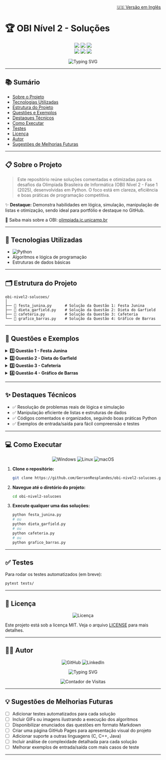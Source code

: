 <p align="right">
  <a href="README.en.md">🇺🇸 Versão em Inglês</a>
</p>

# 🏆 OBI Nível 2 - Soluções

<p align="center">
  <img src="https://img.shields.io/badge/Python-3.x-3776AB?style=for-the-badge&logo=python&logoColor=white"/>
  <img src="https://img.shields.io/badge/OBI-Nível%202-2EA44F?style=for-the-badge&logo=codeforces&logoColor=white"/>
  <img src="https://img.shields.io/badge/Status-Concluído-00C853?style=for-the-badge&logo=check-circle&logoColor=white"/>
  <br>
  <img src="https://img.shields.io/badge/Algoritmos-FF6B6B?style=for-the-badge&logo=code&logoColor=white"/>
  <img src="https://img.shields.io/badge/Lógica-4A90E2?style=for-the-badge&logo=braintree&logoColor=white"/>
  <img src="https://img.shields.io/badge/Competição-FFD700?style=for-the-badge&logo=trophy&logoColor=white"/>
</p>

<p align="center">
  <img src="https://readme-typing-svg.herokuapp.com?font=Fira+Code&weight=500&size=40&pause=1000&color=2EA44F&center=true&vCenter=true&random=false&width=1000&height=100&lines=Olimpíada+Brasileira+de+Informática;Soluções+Nível+2" alt="Typing SVG" />
</p>

---

## 📚 Sumário

- [Sobre o Projeto](#sobre-o-projeto)
- [Tecnologias Utilizadas](#tecnologias-utilizadas)
- [Estrutura do Projeto](#estrutura-do-projeto)
- [Questões e Exemplos](#questões-e-exemplos)
- [Destaques Técnicos](#destaques-técnicos)
- [Como Executar](#como-executar)
- [Testes](#testes)
- [Licença](#licença)
- [Autor](#autor)
- [Sugestões de Melhorias Futuras](#sugestões-de-melhorias-futuras)

---

## 📋 Sobre o Projeto

> Este repositório reúne soluções comentadas e otimizadas para os desafios da Olimpíada Brasileira de Informática (OBI) Nível 2 - Fase 1 (2025), desenvolvidas em Python. O foco está em clareza, eficiência e boas práticas de programação competitiva.

✨ **Destaque:** Demonstra habilidades em lógica, simulação, manipulação de listas e otimização, sendo ideal para portfólio e destaque no GitHub.

🔗 Saiba mais sobre a OBI: [olimpiada.ic.unicamp.br](https://olimpiada.ic.unicamp.br)

---

## 🚀 Tecnologias Utilizadas

- ![Python](https://img.shields.io/badge/Python-3.x-3776AB?style=flat-square&logo=python&logoColor=white)
- Algoritmos e lógica de programação
- Estruturas de dados básicas

---

## 🗂️ Estrutura do Projeto

```text
obi-nivel2-solucoes/
│
├── 📄 festa_junina.py      # Solução da Questão 1: Festa Junina
├── 📄 dieta_garfield.py    # Solução da Questão 2: Dieta do Garfield
├── 📄 cafeteria.py         # Solução da Questão 3: Cafeteria
└── 📄 grafico_barras.py    # Solução da Questão 4: Gráfico de Barras
```

---

## 🎯 Questões e Exemplos

<details>
<summary><b>1️⃣ Questão 1 - Festa Junina</b></summary>

- **Descrição:** Calcule a menor distância total que Luísa precisa percorrer para visitar o supermercado e a lojinha, em qualquer ordem, e retornar à escola.
- **Dificuldade:** ⭐⭐
- **Complexidade:** O(1)
- **Solução:** [`festa_junina.py`](festa_junina.py)

**Exemplo de entrada:**

```text
10
5
13
```

**Exemplo de saída:**

```text
16
```

</details>

<details>
<summary><b>2️⃣ Questão 2 - Dieta do Garfield</b></summary>

- **Descrição:** Calcule quantas calorias Garfield ainda pode consumir sem ultrapassar o limite diário, dado o histórico de refeições.
- **Dificuldade:** ⭐⭐⭐
- **Complexidade:** O(N)
- **Solução:** [`dieta_garfield.py`](dieta_garfield.py)

**Exemplo de entrada:**

```text
3 2000
65 15 20
40 20 25
50 10 35
```

**Exemplo de saída:**

```text
655
```

</details>

<details>
<summary><b>3️⃣ Questão 3 - Cafeteria</b></summary>

- **Descrição:** Verifique se é possível preparar uma bebida com a quantidade de leite desejada, dado o volume da xícara e doses de café.
- **Dificuldade:** ⭐⭐⭐
- **Complexidade:** O(C/D)
- **Solução:** [`cafeteria.py`](cafeteria.py)

**Exemplo de entrada:**

```text
130
150
200
30
```

**Exemplo de saída:**

```text
S
```

</details>

<details>
<summary><b>4️⃣ Questão 4 - Gráfico de Barras</b></summary>

- **Descrição:** Gere um gráfico de barras em texto a partir da popularidade de brinquedos.
- **Dificuldade:** ⭐⭐⭐⭐
- **Complexidade:** O(N\*H)
- **Solução:** [`grafico_barras.py`](grafico_barras.py)

**Exemplo de entrada:**

```text
4
4 2 5 3
```

**Exemplo de saída:**

```text
0 0 1 0
1 0 1 0
1 0 1 1
1 1 1 1
1 1 1 1
```

</details>

---

## ✨ Destaques Técnicos

- ✅ Resolução de problemas reais de lógica e simulação
- ✅ Manipulação eficiente de listas e estruturas de dados
- ✅ Códigos comentados e organizados, seguindo boas práticas Python
- ✅ Exemplos de entrada/saída para fácil compreensão e testes

---

## 💻 Como Executar

<p align="center">
  <img src="https://img.shields.io/badge/Windows-0078D6?style=for-the-badge&logo=windows&logoColor=white" alt="Windows"/>
  <img src="https://img.shields.io/badge/Linux-FCC624?style=for-the-badge&logo=linux&logoColor=black" alt="Linux"/>
  <img src="https://img.shields.io/badge/macOS-000000?style=for-the-badge&logo=apple&logoColor=white" alt="macOS"/>
</p>

1. **Clone o repositório:**
   ```bash
   git clone https://github.com/GersonResplandes/obi-nivel2-solucoes.git
   ```
2. **Navegue até o diretório do projeto:**
   ```bash
   cd obi-nivel2-solucoes
   ```
3. **Execute qualquer uma das soluções:**
   ```bash
   python festa_junina.py
   # ou
   python dieta_garfield.py
   # ou
   python cafeteria.py
   # ou
   python grafico_barras.py
   ```

---

## ✅ Testes

Para rodar os testes automatizados (em breve):

```bash
pytest tests/
```

---

## 📄 Licença

<p align="center">
  <img src="https://img.shields.io/badge/Licença-MIT-yellow?style=for-the-badge&logo=license&logoColor=white" alt="Licença"/>
</p>

Este projeto está sob a licença MIT. Veja o arquivo [LICENSE](LICENSE) para mais detalhes.

---

## 👨‍💻 Autor

<p align="center">
  <img src="https://img.shields.io/badge/GitHub-GersonResplandes-181717?style=for-the-badge&logo=github&logoColor=white" alt="GitHub"/>
  <img src="https://img.shields.io/badge/LinkedIn-GersonResplandes-0077B5?style=for-the-badge&logo=linkedin&logoColor=white" alt="LinkedIn"/>
</p>

<p align="center">
  <img src="https://readme-typing-svg.herokuapp.com?font=Fira+Code&weight=500&size=20&pause=1000&color=2EA44F&center=true&vCenter=true&random=false&width=600&height=50&lines=Desenvolvido+por+GersonResplandes" alt="Typing SVG" />
</p>

<p align="center">
  <img src="https://profile-counter.glitch.me/obi-nivel2-solucoes/count.svg" alt="Contador de Visitas"/>
</p>

---

## 💡 Sugestões de Melhorias Futuras

- [ ] Adicionar testes automatizados para cada solução
- [ ] Incluir GIFs ou imagens ilustrando a execução dos algoritmos
- [ ] Disponibilizar enunciados das questões em formato Markdown
- [ ] Criar uma página GitHub Pages para apresentação visual do projeto
- [ ] Adicionar suporte a outras linguagens (C, C++, Java)
- [ ] Incluir análise de complexidade detalhada para cada solução
- [ ] Melhorar exemplos de entrada/saída com mais casos de teste

---
